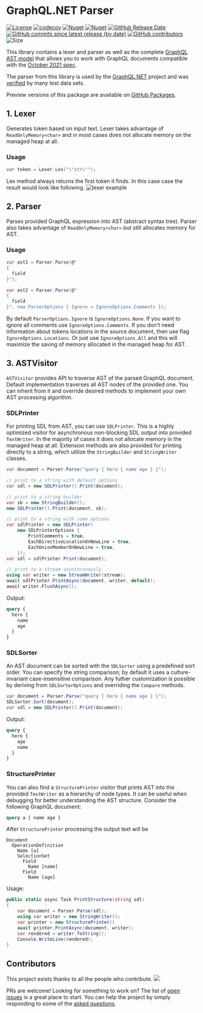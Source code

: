 # GraphQL.NET Parser

[![License](https://img.shields.io/github/license/graphql-dotnet/parser)](LICENSE.md)
[![codecov](https://codecov.io/gh/graphql-dotnet/parser/branch/master/graph/badge.svg?token=GEjwg1by60)](https://codecov.io/gh/graphql-dotnet/parser)
[![Nuget](https://img.shields.io/nuget/dt/GraphQL-Parser)](https://www.nuget.org/packages/GraphQL-Parser)
[![Nuget](https://img.shields.io/nuget/v/GraphQL-Parser)](https://www.nuget.org/packages/GraphQL-Parser)
[![GitHub Release Date](https://img.shields.io/github/release-date/graphql-dotnet/parser?label=released)](https://github.com/graphql-dotnet/parser/releases)
[![GitHub commits since latest release (by date)](https://img.shields.io/github/commits-since/graphql-dotnet/parser/latest?label=new+commits)](https://github.com/graphql-dotnet/parser/commits/master)
[![GitHub contributors](https://img.shields.io/github/contributors/graphql-dotnet/parser)](https://github.com/graphql-dotnet/parser/graphs/contributors)
![Size](https://img.shields.io/github/repo-size/graphql-dotnet/parser)

This library contains a lexer and parser as well as the complete [GraphQL AST model](http://spec.graphql.org/October2021/#sec-Appendix-Grammar-Summary)
that allows you to work with GraphQL documents compatible with the [October 2021 spec](https://spec.graphql.org/October2021/).

The parser from this library is used by the [GraphQL.NET](https://github.com/graphql-dotnet/graphql-dotnet) project
and was [verified](https://codecov.io/gh/graphql-dotnet/parser) by many test data sets.

Preview versions of this package are available on [GitHub Packages](https://github.com/orgs/graphql-dotnet/packages?repo_name=parser).

## 1. Lexer

Generates token based on input text. Lexer takes advantage of `ReadOnlyMemory<char>` and in most cases
does not allocate memory on the managed heap at all.

### Usage

```csharp
var token = Lexer.Lex("\"str\"");
```

Lex method always returns the first token it finds. In this case case the result would look like following.
![lexer example](assets/lexer-example.png)

## 2. Parser

Parses provided GraphQL expression into AST (abstract syntax tree). Parser also takes advantage of
`ReadOnlyMemory<char>` but still allocates memory for AST.

### Usage

```csharp
var ast1 = Parser.Parse(@"
{
  field
}");

var ast2 = Parser.Parse(@"
{
  field
}", new ParserOptions { Ignore = IgnoreOptions.Comments });
```

By default `ParserOptions.Ignore` is `IgnoreOptions.None`. If you want
to ignore all comments use `IgnoreOptions.Comments`. If you don't need
information about tokens locations in the source document, then use flag
`IgnoreOptions.Locations`. Or just use `IgnoreOptions.All` and this
will maximize the saving of memory allocated in the managed heap for AST.

## 3. ASTVisitor

`ASTVisitor` provides API to traverse AST of the parsed GraphQL document.
Default implementation traverses all AST nodes of the provided one. You can
inherit from it and override desired methods to implement your own AST
processing algorithm.

### SDLPrinter

For printing SDL from AST, you can use `SDLPrinter`. This is a highly
optimized visitor for asynchronous non-blocking SDL output into provided
`TextWriter`. In the majority of cases it does not allocate memory in
the managed heap at all. Extension methods are also provided for printing
directly to a string, which utilize the `StringBuilder` and `StringWriter`
classes.

```csharp
var document = Parser.Parse("query { hero { name age } }");

// print to a string with default options
var sdl = new SDLPrinter().Print(document);

// print to a string builder
var sb = new StringBuilder();
new SDLPrinter().Print(document, sb);

// print to a string with some options
var sdlPrinter = new SDLPrinter(
    new SDLPrinterOptions {
        PrintComments = true,
        EachDirectiveLocationOnNewLine = true,
        EachUnionMemberOnNewLine = true,
    });
var sdl = sdlPrinter.Print(document);

// print to a stream asynchronously
using var writer = new StreamWriter(stream);
await sdlPrinter.PrintAsync(document, writer, default);
await writer.FlushAsync();
```

Output:

```graphql
query {
  hero {
    name
    age
  }
}
```

### SDLSorter

An AST document can be sorted with the `SDLSorter` using a predefined
sort order.  You can specify the string comparison; by default it uses
a culture-invariant case-insensitive comparison.  Any futher customization
is possible by deriving from `SDLSorterOptions` and overriding the `Compare`
methods.

```csharp
var document = Parser.Parse("query { hero { name age } }");
SDLSorter.Sort(document);
var sdl = new SDLPrinter().Print(document);
```

Output:

```graphql
query {
  hero {
    age
    name
  }
}
```

### StructurePrinter

You can also find a `StructurePrinter` visitor that prints AST into the
provided `TextWriter` as a hierarchy of node types. It can be useful
when debugging for better understanding the AST structure.
Consider the following GraphQL document:

```graphql
query a { name age }
```

After `StructurePrinter` processing the output text will be

```
Document
  OperationDefinition
    Name [a]
    SelectionSet
      Field
        Name [name]
      Field
        Name [age]
```

Usage:

```csharp
public static async Task PrintStructure(string sdl)
{
    var document = Parser.Parse(sdl);
    using var writer = new StringWriter(); 
    var printer = new StructurePrinter()
    await printer.PrintAsync(document, writer);
    var rendered = writer.ToString();
    Console.WriteLine(rendered);
}
```

## Contributors

This project exists thanks to all the people who contribute. 
<a href="https://github.com/graphql-dotnet/parser/graphs/contributors"><img src="https://contributors-img.web.app/image?repo=graphql-dotnet/parser" /></a>

PRs are welcome! Looking for something to work on? The list of [open issues](https://github.com/graphql-dotnet/parser/issues)
is a great place to start. You can help the project by simply responding to some of the [asked questions](https://github.com/graphql-dotnet/parser/issues?q=is%3Aissue+is%3Aopen+label%3Aquestion).
